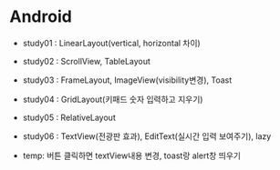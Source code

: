 # Android

* study01 : LinearLayout(vertical, horizontal 차이)
* study02 : ScrollView, TableLayout
* study03 : FrameLayout, ImageView(visibility변경), Toast
* study04 : GridLayout(키패드 숫자 입력하고 지우기)
* study05 : RelativeLayout
* study06 : TextView(전광판 효과), EditText(실시간 입력 보여주기), lazy



* temp: 버튼 클릭하면 textView내용 변경, toast랑 alert창 띄우기
